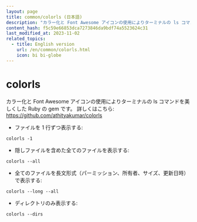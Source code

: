 ```yaml
---
layout: page
title: common/colorls (日本語)
description: "カラー化と Font Awesome アイコンの使用によりターミナルの ls コマンドを美しくした Ruby の gem です。"
content_hash: f5c59e66853dca7273846da9bdf74a5523624c31
last_modified_at: 2023-11-02
related_topics:
  - title: English version
    url: /en/common/colorls.html
    icon: bi bi-globe
---
```

# colorls

カラー化と Font Awesome アイコンの使用によりターミナルの ls コマンドを美しくした Ruby の gem です。
詳しくはこちら: <https://github.com/athityakumar/colorls>

- ファイルを 1 行ずつ表示する:

`colorls -1`

- 隠しファイルを含めた全てのファイルを表示する:

`colorls --all`

- 全てのファイルを長文形式（パーミッション、所有者、サイズ、更新日時）で表示する:

`colorls --long --all`

- ディレクトリのみ表示する:

`colorls --dirs`

